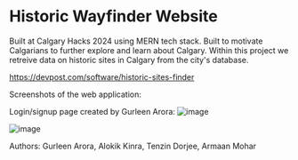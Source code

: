 # Historic Wayfinder Website

Built at Calgary Hacks 2024 using MERN tech stack.
Built to motivate Calgarians to further explore and learn about Calgary. Within this project we retreive data on historic sites in Calgary from the city's database. 

https://devpost.com/software/historic-sites-finder

Screenshots of the web application:

Login/signup page created by Gurleen Arora:
![image](https://github.com/GurleenAr/Historic-Site-Finder/assets/156767003/17057130-1500-432e-bb86-8aba93748915)

![image](https://github.com/GurleenAr/Historic-Site-Finder/assets/156767003/61f706e0-3221-4b96-93e0-564df585ac3a)



Authors:
  Gurleen Arora, Alokik Kinra, Tenzin Dorjee, Armaan Mohar

